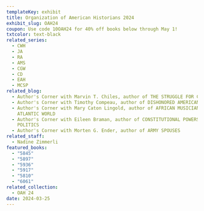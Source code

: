 ```yaml
---
templateKey: exhibit
title: Organization of American Historians 2024
exhibit_slug: OAH24
coupon: Use code 10OAH24 for 40% off books below through May 1!
txtcolor: text-black
related_series:
  - CWH
  - JA
  - RA
  - AMS
  - CGW
  - CD
  - EAH
  - MCSP
related_blog:
  - Author's Corner with Marvin T. Chiles, author of THE STRUGGLE FOR CHANGE
  - Author's Corner with Timothy Compeau, author of DISHONORED AMERICANS
  - Author's Corner with Mary Caton Lingold, author of AFRICAN MUSICIANS IN THE
    ATLANTIC WORLD
  - Author's Corner with Eileen Braman, author of CONSTITUTIONAL POWERS AND
    POLITICS
  - Author's Corner with Morten G. Ender, author of ARMY SPOUSES
related_staff:
  - Nadine Zimmerli
featured_books:
  - "5845"
  - "5897"
  - "5936"
  - "5917"
  - "5810"
  - "6061"
related_collection:
  - OAH 24
date: 2024-03-25
---
```

